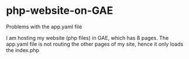# php-website-on-GAE
Problems with the app.yaml file

I am hosting my website (php files) in GAE, which has 8 pages. 
The app.yaml file is not routing the other pages of my site, hence it only loads the index.php

